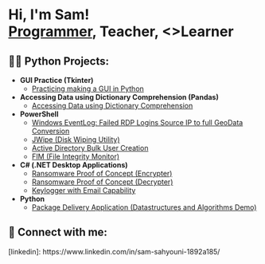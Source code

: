<h1>Hi, I'm Sam! <br/><a href="https://github.com/SamSahyouni">Programmer</a>, <a>Teacher</a>, <>Learner</a></h1>

<h2>👨‍💻 Python Projects:</h2>

- <b>GUI Practice (Tkinter)</b>
  - [Practicing making a GUI in Python](https://github.com/SamSahyouni/miles_to_km_converter_GUI)
- <b>Accessing Data using Dictionary Comprehension (Pandas)</b>
  - [Accessing Data using Dictionary Comprehension](https://github.com/SamSahyouni/NATO-alphabet) 
- <b>PowerShell</b>
  - [Windows EventLog: Failed RDP Logins Source IP to full GeoData Conversion](https://github.com/joshmadakor1/Sentinel-Lab)
  - [JWipe (Disk Wiping Utility)](https://github.com/joshmadakor1/Jwipe.PowerShell)
  - [Active Directory Bulk User Creation](https://github.com/joshmadakor1/AD_PS)
  - [FIM (File Integrity Monitor)](https://github.com/joshmadakor1/PowerShell-Integrity-FIM)
- <b>C# (.NET Desktop Applications)</b>
  - [Ransomware Proof of Concept (Encrypter)](https://github.com/joshmadakor1/EncrypterPOC)
  - [Ransomware Proof of Concept (Decrypter)](https://github.com/joshmadakor1/DecrypterPOC)
  - [Keylogger with Email Capability](https://github.com/joshmadakor1/Key-Logger-With-Email)
- <b>Python</b>
  - [Package Delivery Application (Datastructures and Algorithms Demo)](https://github.com/joshmadakor1/Package-Delivery-Pathfinding-Algorithm)

<h2> 🔗  Connect with me:</h2>
[linkedin]: https://www.linkedin.com/in/sam-sahyouni-1892a185/

